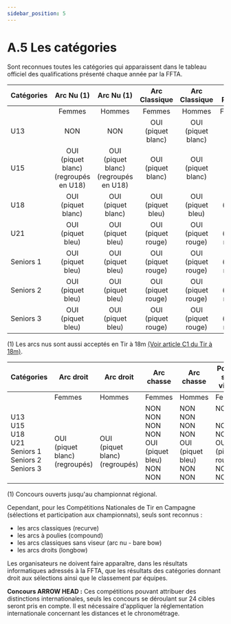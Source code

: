 ```yaml
---
sidebar_position: 5
---
```


# A.5 Les catégories

Sont reconnues toutes les catégories qui apparaissent dans le tableau officiel des qualifications présenté chaque année par la FFTA.

| Catégories |                 Arc Nu (1)                 |                 Arc Nu (1)                 |      Arc Classique      |      Arc Classique      |      Arc à Poulies      |      Arc à Poulies      |
| :--------- | :----------------------------------------: | :----------------------------------------: | :---------------------: | :---------------------: | :---------------------: | :---------------------: |
|            |                   Femmes                   |                   Hommes                   |         Femmes          |         Hommes          |         Femmes          |         Hommes          |
| U13        |                    NON                     |                    NON                     | OUI<br />(piquet blanc) | OUI<br />(piquet blanc) |           NON           |           NON           |
| U15        | OUI (piquet blanc)<br />(regroupés en U18) | OUI (piquet blanc)<br />(regroupés en U18) | OUI<br />(piquet blanc) | OUI<br />(piquet blanc) |           NON           |           NON           |
| U18        |          OUI<br />(piquet blanc)           |          OUI<br />(piquet blanc)           | OUI<br />(piquet bleu)  | OUI<br />(piquet bleu)  | OUI<br />(piquet bleu)  | OUI<br />(piquet bleu)  |
| U21        |           OUI<br />(piquet bleu)           |           OUI<br />(piquet bleu)           | OUI<br />(piquet rouge) | OUI<br />(piquet rouge) | OUI<br />(piquet rouge) | OUI<br />(piquet rouge) |
| Seniors 1  |           OUI<br />(piquet bleu)           |           OUI<br />(piquet bleu)           | OUI<br />(piquet rouge) | OUI<br />(piquet rouge) | OUI<br />(piquet rouge) | OUI<br />(piquet rouge) |
| Seniors 2  |           OUI<br />(piquet bleu)           |           OUI<br />(piquet bleu)           | OUI<br />(piquet rouge) | OUI<br />(piquet rouge) | OUI<br />(piquet rouge) | OUI<br />(piquet rouge) |
| Seniors 3  |           OUI<br />(piquet bleu)           |           OUI<br />(piquet bleu)           | OUI<br />(piquet rouge) | OUI<br />(piquet rouge) | OUI<br />(piquet rouge) | OUI<br />(piquet rouge) |

(1) Les arcs nus sont aussi acceptés en Tir à 18m [(Voir article C1 du Tir à 18m)](/reglements/II/2/C/1/).

| Catégories                                                                  | Arc droit                                            | Arc droit                                            | Arc chasse                                                              | Arc chasse                                                              | Poulies sans viseur                                                   | Poulies sans viseur                                                   |
| --------------------------------------------------------------------------- | ---------------------------------------------------- | ---------------------------------------------------- | ----------------------------------------------------------------------- | ----------------------------------------------------------------------- | --------------------------------------------------------------------- | --------------------------------------------------------------------- |
|                                                                             | Femmes                                               | Hommes                                               | Femmes                                                                  | Hommes                                                                  | Femmes                                                                | Hommes                                                                |
| U13<br />U15<br />U18<br />U21<br />Seniors 1<br />Seniors 2<br />Seniors 3 | <br /><br />OUI<br />(piquet blanc)<br />(regroupés) | <br /><br />OUI<br />(piquet blanc)<br />(regroupés) | NON<br />NON<br />NON<br />NON<br />OUI (piquet bleu)<br />NON<br />NON | NON<br />NON<br />NON<br />NON<br />OUI (piquet bleu)<br />NON<br />NON | NON<br /><br />NON<br />NON<br />OUI (piquet rouge)<br />NON<br />NON | NON<br /><br />NON<br />NON<br />OUI (piquet rouge)<br />NON<br />NON |

(1) Concours ouverts jusqu'au championnat régional.

Cependant, pour les Compétitions Nationales de Tir en Campagne (sélections et participation aux championnats), seuls sont reconnus :

- les arcs classiques (recurve)
- les arcs à poulies (compound)
- les arcs classiques sans viseur (arc nu - bare bow)
- les arcs droits (longbow)

Les organisateurs ne doivent faire apparaître, dans les résultats informatiques adressés à la FFTA, que les résultats des catégories donnant droit aux sélections ainsi que le classement par équipes.

**Concours ARROW HEAD :**
Ces compétitions pouvant attribuer des distinctions internationales, seuls les concours se déroulant sur 24 cibles seront pris en compte. Il est nécessaire d'appliquer la réglementation internationale concernant les distances et le chronométrage.
